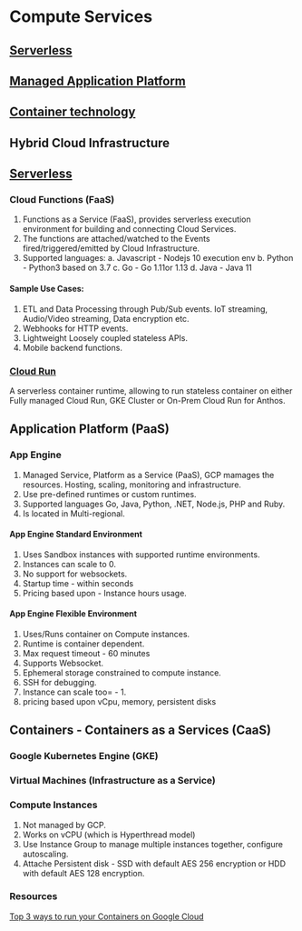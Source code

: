 # Compute Services

## [Serverless](#serverless)
## [Managed Application Platform](#application-platform-(paas))
## [Container technology](#containers---containers-as-a-services-(caas))
## Hybrid Cloud Infrastructure

## [Serverless](https://youtu.be/PBw9vD_BO5A)

### Cloud Functions (FaaS)

1. Functions as a Service (FaaS), provides serverless execution environment for building and connecting Cloud Services.
2. The functions are attached/watched to the Events fired/triggered/emitted by Cloud Infrastructure.
3. Supported languages:
   a. Javascript - Nodejs 10 execution env
   b. Python - Python3 based on 3.7
   c. Go - Go 1.11or 1.13
   d. Java - Java 11
   
#### Sample Use Cases:
1. ETL and Data Processing through Pub/Sub events. IoT streaming, Audio/Video streaming, Data encryption etc.
2. Webhooks for HTTP events.
3. Lightweight Loosely coupled stateless APIs.
4. Mobile backend functions.

### [Cloud Run](./Cloud-Run.md#cloud-run)
A serverless container runtime, allowing to run stateless container on either Fully managed Cloud Run, GKE Cluster or On-Prem Cloud Run for Anthos.

## Application Platform (PaaS)

### App Engine

1. Managed Service, Platform as a Service (PaaS), GCP mamages the resources. Hosting, scaling, monitoring and infrastructure.
2. Use pre-defined runtimes or custom runtimes.
3. Supported languages Go, Java, Python, .NET, Node.js, PHP and Ruby.
4. Is located in Multi-regional.

#### App Engine Standard Environment
1. Uses Sandbox instances with supported runtime environments.
2. Instances can scale to 0.
3. No support for websockets.
4. Startup time - within seconds
5. Pricing based upon - Instance hours usage.

#### App Engine Flexible Environment
1. Uses/Runs container on Compute instances.
2. Runtime is container dependent.
3. Max request timeout - 60 minutes
4. Supports Websocket.
5. Ephemeral storage constrained to compute instance.
6. SSH for debugging.
7. Instance can scale too= - 1.
8. pricing based upon vCpu, memory, persistent disks

## Containers - Containers as a Services (CaaS)

### Google Kubernetes Engine (GKE)

### Virtual Machines (Infrastructure as a Service)

### Compute Instances
1. Not managed by GCP.
2. Works on vCPU (which is Hyperthread model)
3. Use Instance Group to manage multiple instances together, configure autoscaling.
4. Attache Persistent disk - SSD with default AES 256 encryption or HDD with default AES 128 encryption.

### Resources
[Top 3 ways to run your Containers on Google Cloud](https://youtu.be/jh0fPT-AWwM)



